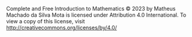  Complete and Free Introduction to Mathematics © 2023 by Matheus Machado da Silva Mota is licensed under Attribution 4.0 International. To view a copy of this license, visit http://creativecommons.org/licenses/by/4.0/
